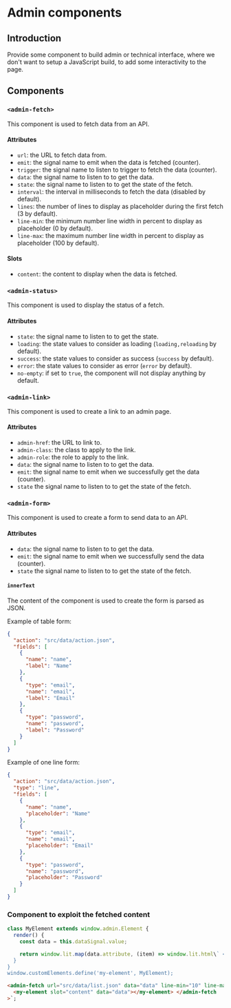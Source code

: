 # Admin components

## Introduction

Provide some component to build admin or technical interface, where we don't want to setup a JavaScript build,
to add some interactivity to the page.

## Components

### `<admin-fetch>`

This component is used to fetch data from an API.

#### Attributes

- `url`: the URL to fetch data from.
- `emit`: the signal name to emit when the data is fetched (counter).
- `trigger`: the signal name to listen to trigger to fetch the data (counter).
- `data`: the signal name to listen to to get the data.
- `state`: the signal name to listen to to get the state of the fetch.
- `interval`: the interval in milliseconds to fetch the data (disabled by default).
- `lines`: the number of lines to display as placeholder during the first fetch (3 by default).
- `line-min`: the minimum number line width in percent to display as placeholder (0 by default).
- `line-max`: the maximum number line width in percent to display as placeholder (100 by default).

#### Slots

- `content`: the content to display when the data is fetched.

### `<admin-status>`

This component is used to display the status of a fetch.

#### Attributes

- `state`: the signal name to listen to to get the state.
- `loading`: the state values to consider as loading (`loading,reloading` by default).
- `success`: the state values to consider as success (`success` by default).
- `error`: the state values to consider as error (`error` by default).
- `no-empty`: if set to `true`, the component will not display anything by default.

### `<admin-link>`

This component is used to create a link to an admin page.

#### Attributes

- `admin-href`: the URL to link to.
- `admin-class`: the class to apply to the link.
- `admin-role`: the role to apply to the link.
- `data`: the signal name to listen to to get the data.
- `emit`: the signal name to emit when we successfully get the data (counter).
- `state` the signal name to listen to to get the state of the fetch.

### `<admin-form>`

This component is used to create a form to send data to an API.

#### Attributes

- `data`: the signal name to listen to to get the data.
- `emit`: the signal name to emit when we successfully send the data (counter).
- `state` the signal name to listen to to get the state of the fetch.

#### `innerText`

The content of the component is used to create the form is parsed as JSON.

Example of table form:

```json
{
  "action": "src/data/action.json",
  "fields": [
    {
      "name": "name",
      "label": "Name"
    },
    {
      "type": "email",
      "name": "email",
      "label": "Email"
    },
    {
      "type": "password",
      "name": "password",
      "label": "Password"
    }
  ]
}
```

Example of one line form:

```json
{
  "action": "src/data/action.json",
  "type": "line",
  "fields": [
    {
      "name": "name",
      "placeholder": "Name"
    },
    {
      "type": "email",
      "name": "email",
      "placeholder": "Email"
    },
    {
      "type": "password",
      "name": "password",
      "placeholder": "Password"
    }
  ]
}
```

### Component to exploit the fetched content

```javascript
class MyElement extends window.admin.Element {
  render() {
    const data = this.dataSignal.value;

    return window.lit.map(data.attribute, (item) => window.lit.html\` <p>\${item?.name}: \${item?.value}</p> \`);
  }
}
window.customElements.define('my-element', MyElement);
```

```html
<admin-fetch url="src/data/list.json" data="data" line-min="10" line-max="25">
  <my-element slot="content" data="data"></my-element> </admin-fetch
>`;
```
